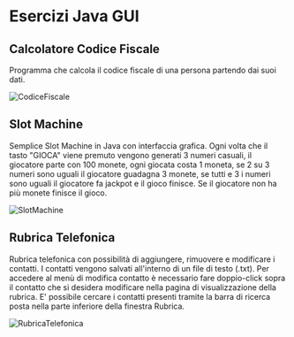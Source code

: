 # Esercizi Java GUI

## Calcolatore Codice Fiscale
Programma che calcola il codice fiscale di una persona partendo dai suoi dati.

![CodiceFiscale](https://i.imgur.com/VXA6v2i.png)

## Slot Machine
Semplice Slot Machine in Java con interfaccia grafica.
Ogni volta che il tasto "GIOCA" viene premuto vengono generati 3 numeri casuali, il giocatore parte con 100 monete, ogni giocata costa 1 moneta, se 2 su 3 numeri sono uguali il giocatore guadagna 3 monete, se tutti e 3 i numeri sono uguali il giocatore fa jackpot e il gioco finisce. Se il giocatore non ha più monete finisce il gioco.

![SlotMachine](https://i.imgur.com/W3qnBmp.png)

## Rubrica Telefonica
Rubrica telefonica con possibilità di aggiungere, rimuovere e modificare i contatti. I contatti vengono salvati all'interno di un file di testo (.txt). Per accedere al menù di modifica contatto è necessario fare doppio-click sopra il contatto che si desidera modificare nella pagina di visualizzazione della rubrica. E' possibile cercare i contatti presenti tramite la barra di ricerca posta nella parte inferiore della finestra Rubrica. 

![RubricaTelefonica](https://i.imgur.com/B7lMAUC.png)
